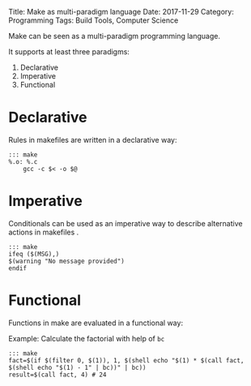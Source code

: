 Title: Make as multi-paradigm language
Date: 2017-11-29
Category: Programming
Tags: Build Tools, Computer Science

Make can be seen as a multi-paradigm programming language.

It supports at least three paradigms:

1. Declarative
2. Imperative
3. Functional

# Declarative

Rules in makefiles are written in a declarative way:

    ::: make
    %.o: %.c
    	gcc -c $< -o $@


# Imperative

Conditionals can be used as an imperative way to describe alternative actions in makefiles .

    ::: make
    ifeq ($(MSG),)
    $(warning "No message provided")
    endif


# Functional

Functions in make are evaluated in a functional way:

Example: Calculate the factorial with help of `bc`

    ::: make
    fact=$(if $(filter 0, $(1)), 1, $(shell echo "$(1) * $(call fact, $(shell echo "$(1) - 1" | bc))" | bc))
    result=$(call fact, 4) # 24
